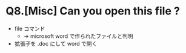 # Q8.[Misc] Can you open this file ?

- file コマンド
    - -> microsoft word で作られたファイルと判明
- 拡張子を .doc にして word で開く
